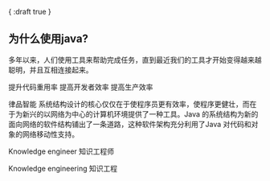 {
    :draft true
}

## 为什么使用java?

多年以来，人们使用工具来帮助完成任务，直到最近我们的工具才开始变得越来越聪明，并且互相连接起来。


提升代码重用率
提高开发者效率
提高生产效率

律品智能 系统结构设计的核心仅仅在于使程序员更有效率，使程序更健壮，而在于为新兴的以网络为中心的计算机环境提供了一种工具。Java 的系统结构为新的面向网络的软件结构铺出了一条道路，这种软件架构充分利用了Java 对代码和对象的网络移动性支持。

Knowledge engineer 知识工程师

Knowledge engineering 知识工程



